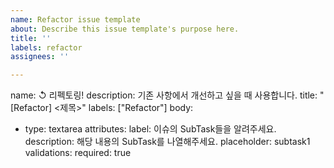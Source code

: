 ```yaml
---
name: Refactor issue template
about: Describe this issue template's purpose here.
title: ''
labels: refactor
assignees: ''

---
```


name: ↺ 리펙토링!
description: 기존 사항에서 개선하고 싶을 때 사용합니다.
title: "[Refactor] <제목>"
labels: ["Refactor"]
body:
- type: textarea
  attributes:
    label: 이슈의 SubTask들을 알려주세요.
    description: 해당 내용의 SubTask를 나열해주세요.
    placeholder: subtask1
  validations:
    required: true
